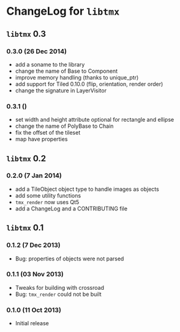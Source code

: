 # ChangeLog for `libtmx`

## `libtmx` 0.3

### 0.3.0 (26 Dec 2014)

- add a soname to the library
- change the name of Base to Component
- improve memory handling (thanks to unique_ptr)
- add support for Tiled 0.10.0 (flip, orientation, render order)
- change the signature in LayerVisitor

### 0.3.1 ()

- set width and height attribute optional for rectangle and ellipse
- change the name of PolyBase to Chain
- fix the offset of the tileset
- map have properties

## `libtmx` 0.2

### 0.2.0 (7 Jan 2014)

- add a TileObject object type to handle images as objects
- add some utility functions
- `tmx_render` now uses Qt5
- add a ChangeLog and a CONTRIBUTING file

## `libtmx` 0.1

### 0.1.2 (7 Dec 2013)

- Bug: properties of objects were not parsed

### 0.1.1 (03 Nov 2013)

- Tweaks for building with crossroad
- Bug: `tmx_render` could not be built

### 0.1.0 (11 Oct 2013)

- Initial release

